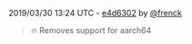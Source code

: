2019/03/30 13:24 UTC - [e4d6302](https://github.com/hassio-addons/addon-mopidy/commit/e4d630297f2c7e81ad2ed0c998af003721d0997d) by [@frenck](https://github.com/frenck)
> :fire: Removes support for aarch64 

